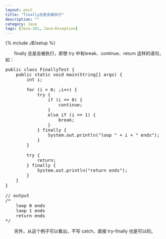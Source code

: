 ```yaml
---
layout: post
title: "finally总是会被执行"
description: ""
category: Java
tags: [Java-101, Java-Exception]
---
```

{% include JB/setup %}

　　finally 总是会被执行，即使 try 中有break、continue、return 这样的语句，如：

<pre class="prettyprint linenums">
public class FinallyTest {  
	public static void main(String[] args) {  
		int i;  
		  
		for (i = 0; ;i++) {  
			try {  
				if (i == 0) { 
					continue;
				}
				else if (i == 1) {
					break; 
				}
			} finally {  
				System.out.println("loop " + i + " ends");  
			}  
		}  
		  
		try {  
			return;  
		} finally {  
			System.out.println("return ends");  
		}  
	}  
}  
  
// output  
/* 
	loop 0 ends 
	loop 1 ends 
	return ends 
*/  
</pre>

　　另外，从这个例子可以看出，不写 catch，直接 try-finally 也是可以的。